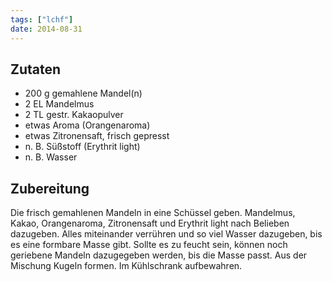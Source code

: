 ```yaml
---
tags: ["lchf"]
date: 2014-08-31
---
```


## Zutaten

- 200 g gemahlene Mandel(n)
- 2 EL Mandelmus
- 2 TL gestr. Kakaopulver
- etwas Aroma (Orangenaroma)
- etwas Zitronensaft, frisch gepresst
- n. B. Süßstoff (Erythrit light)
- n. B. Wasser

## Zubereitung

Die frisch gemahlenen Mandeln in eine Schüssel geben. Mandelmus, Kakao, Orangenaroma, Zitronensaft und    Erythrit light nach Belieben dazugeben. Alles miteinander verrühren und so viel Wasser dazugeben, bis es eine formbare Masse gibt. Sollte es zu feucht sein, können noch geriebene Mandeln dazugegeben werden,    bis die Masse passt. Aus der Mischung Kugeln formen. Im Kühlschrank aufbewahren.

